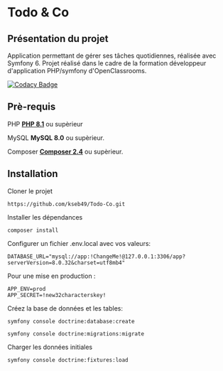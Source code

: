 # Todo & Co
## Présentation du projet
Application permettant de gérer ses tâches quotidiennes, réalisée avec Symfony 6. Projet réalisé dans le cadre de la formation développeur d'application PHP/symfony d'OpenClassrooms.

[![Codacy Badge](https://app.codacy.com/project/badge/Grade/e4bb65b178d04ff6917bf666d4e4a0a4)](https://app.codacy.com/gh/kseb49/Todo-Co/dashboard?utm_source=gh&utm_medium=referral&utm_content=&utm_campaign=Badge_grade)

## Prè-requis

PHP
[**PHP 8.1**](https://www.php.net/downloads) ou supèrieur

MySQL
**MySQL 8.0** ou supèrieur.

Composer
[**Composer 2.4**](https://getcomposer.org/download/) ou supèrieur.

## Installation

Cloner le projet

```https://github.com/kseb49/Todo-Co.git```

Installer les dépendances

 ```composer install```

 Configurer un fichier .env.local avec vos valeurs:
 ```Dotenv
DATABASE_URL="mysql://app:!ChangeMe!@127.0.0.1:3306/app?serverVersion=8.0.32&charset=utf8mb4"
```
Pour une mise en production :

```Dotenv
APP_ENV=prod
APP_SECRET=!new32characterskey!
```

 Créez la base de données et les tables:

```symfony console doctrine:database:create```

```symfony console doctrine:migrations:migrate```

Charger les données initiales

```symfony console doctrine:fixtures:load```